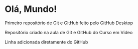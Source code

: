# Olá, Mundo!
 Primeiro repositório de Git e GitHub feito pelo GitHub Desktop

 Repositório criado na aula de Git e GitHub do Curso em Vídeo
 
 Linha adicionada diretamente do GitHub
